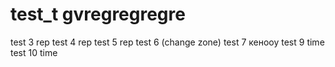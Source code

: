 # test_t gvregregregre
test 3 rep
test 4 rep
test 5 rep
test 6 (change zone)
test 7
кенооу
test 9 time
test 10 time
